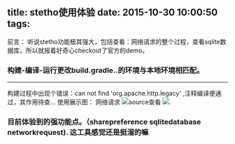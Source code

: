 title: stetho使用体验
date: 2015-10-30 10:00:50
tags:
---
前言：
听说stetho功能极其强大，包括查看：网络请求的整个过程，查看sqlite数据库，所以就报着好奇心checkout了官方的demo。


### 构建-编译-运行更改build.gradle..的环境与本地环境相匹配。
***
构建过程中出现个错误：can not find 'org.apache.http.legacy' ,注释编译便通过，其作用待查...
使用展示图：
网络请求
![](http://7xl7ew.com1.z0.glb.clouddn.com/t_stetho_network.png)source查看
![](http://7xl7ew.com1.z0.glb.clouddn.com/t_stetho_source.png)


### 目前体验到的强功能点。（sharepreference sqlitedatabase networkrequest). 这工具感觉还是挺溜的嘛